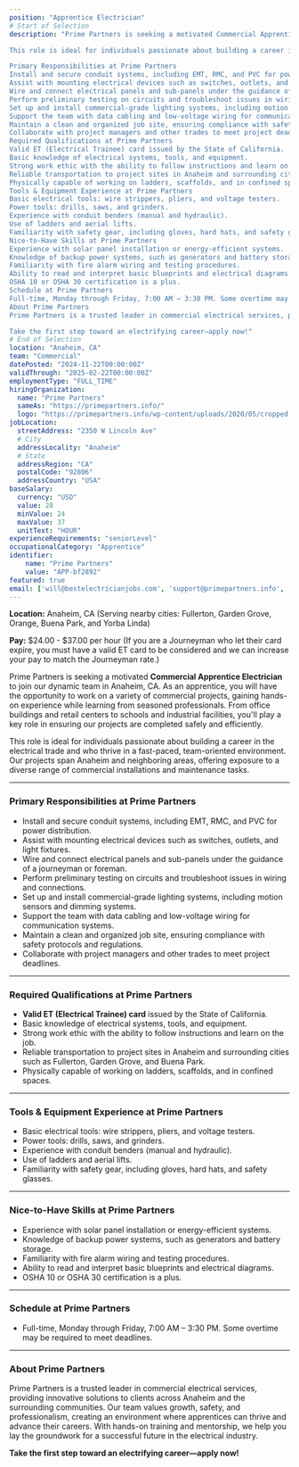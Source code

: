 ```yaml
---
position: "Apprentice Electrician"
# Start of Selection
description: "Prime Partners is seeking a motivated Commercial Apprentice Electrician to join our dynamic team in Anaheim, CA. As an apprentice, you will have the opportunity to work on a variety of commercial projects, gaining hands-on experience while learning from seasoned professionals. From office buildings and retail centers to schools and industrial facilities, you’ll play a key role in ensuring our projects are completed safely and efficiently.

This role is ideal for individuals passionate about building a career in the electrical trade and who thrive in a fast-paced, team-oriented environment. Our projects span Anaheim and neighboring areas, offering exposure to a diverse range of commercial installations and maintenance tasks.

Primary Responsibilities at Prime Partners
Install and secure conduit systems, including EMT, RMC, and PVC for power distribution.
Assist with mounting electrical devices such as switches, outlets, and light fixtures.
Wire and connect electrical panels and sub-panels under the guidance of a journeyman or foreman.
Perform preliminary testing on circuits and troubleshoot issues in wiring and connections.
Set up and install commercial-grade lighting systems, including motion sensors and dimming systems.
Support the team with data cabling and low-voltage wiring for communication systems.
Maintain a clean and organized job site, ensuring compliance with safety protocols and regulations.
Collaborate with project managers and other trades to meet project deadlines.
Required Qualifications at Prime Partners
Valid ET (Electrical Trainee) card issued by the State of California.
Basic knowledge of electrical systems, tools, and equipment.
Strong work ethic with the ability to follow instructions and learn on the job.
Reliable transportation to project sites in Anaheim and surrounding cities such as Fullerton, Garden Grove, and Buena Park.
Physically capable of working on ladders, scaffolds, and in confined spaces.
Tools & Equipment Experience at Prime Partners
Basic electrical tools: wire strippers, pliers, and voltage testers.
Power tools: drills, saws, and grinders.
Experience with conduit benders (manual and hydraulic).
Use of ladders and aerial lifts.
Familiarity with safety gear, including gloves, hard hats, and safety glasses.
Nice-to-Have Skills at Prime Partners
Experience with solar panel installation or energy-efficient systems.
Knowledge of backup power systems, such as generators and battery storage.
Familiarity with fire alarm wiring and testing procedures.
Ability to read and interpret basic blueprints and electrical diagrams.
OSHA 10 or OSHA 30 certification is a plus.
Schedule at Prime Partners
Full-time, Monday through Friday, 7:00 AM – 3:30 PM. Some overtime may be required to meet deadlines.
About Prime Partners
Prime Partners is a trusted leader in commercial electrical services, providing innovative solutions to clients across Anaheim and the surrounding communities. Our team values growth, safety, and professionalism, creating an environment where apprentices can thrive and advance their careers. With hands-on training and mentorship, we help you lay the groundwork for a successful future in the electrical industry.

Take the first step toward an electrifying career—apply now!"
# End of Selection
location: "Anaheim, CA"
team: "Commercial"
datePosted: "2024-11-22T00:00:00Z"
validThrough: "2025-02-22T00:00:00Z"
employmentType: "FULL_TIME"
hiringOrganization: 
  name: "Prime Partners"
  sameAs: "https://primepartners.info/"
  logo: "https://primepartners.info/wp-content/uploads/2020/05/cropped-Prime-Partners-Logo-NO-BG-1-1.png"
jobLocation:
  streetAddress: "2350 W Lincoln Ave"
  # City
  addressLocality: "Anaheim"
  # State
  addressRegion: "CA"
  postalCode: "92806"
  addressCountry: "USA"
baseSalary:
  currency: "USD"
  value: 28
  minValue: 24
  maxValue: 37
  unitText: "HOUR"
experienceRequirements: "seniorLevel"
occupationalCategory: "Apprentice"
identifier:
    name: "Prime Partners"
    value: "APP-bf2892"
featured: true
email: ['will@bestelectricianjobs.com', 'support@primepartners.info', 'resumes@bestelectricianjobs.zohorecruitmail.com']
---
```


**Location:** Anaheim, CA (Serving nearby cities: Fullerton, Garden Grove, Orange, Buena Park, and Yorba Linda)  

**Pay:** $24.00 - $37.00 per hour (If you are a Journeyman who let their card expire, you must have a valid ET card to be considered and we can increase your pay to match the Journeyman rate.)

Prime Partners is seeking a motivated **Commercial Apprentice Electrician** to join our dynamic team in Anaheim, CA. As an apprentice, you will have the opportunity to work on a variety of commercial projects, gaining hands-on experience while learning from seasoned professionals. From office buildings and retail centers to schools and industrial facilities, you'll play a key role in ensuring our projects are completed safely and efficiently.  

This role is ideal for individuals passionate about building a career in the electrical trade and who thrive in a fast-paced, team-oriented environment. Our projects span Anaheim and neighboring areas, offering exposure to a diverse range of commercial installations and maintenance tasks.  

---

### Primary Responsibilities at Prime Partners  
- Install and secure conduit systems, including EMT, RMC, and PVC for power distribution.  
- Assist with mounting electrical devices such as switches, outlets, and light fixtures.  
- Wire and connect electrical panels and sub-panels under the guidance of a journeyman or foreman.  
- Perform preliminary testing on circuits and troubleshoot issues in wiring and connections.  
- Set up and install commercial-grade lighting systems, including motion sensors and dimming systems.  
- Support the team with data cabling and low-voltage wiring for communication systems.  
- Maintain a clean and organized job site, ensuring compliance with safety protocols and regulations.  
- Collaborate with project managers and other trades to meet project deadlines.  

---

### Required Qualifications at Prime Partners  
- **Valid ET (Electrical Trainee) card** issued by the State of California.  
- Basic knowledge of electrical systems, tools, and equipment.  
- Strong work ethic with the ability to follow instructions and learn on the job.  
- Reliable transportation to project sites in Anaheim and surrounding cities such as Fullerton, Garden Grove, and Buena Park.  
- Physically capable of working on ladders, scaffolds, and in confined spaces.  

---

### Tools & Equipment Experience at Prime Partners  
- Basic electrical tools: wire strippers, pliers, and voltage testers.  
- Power tools: drills, saws, and grinders.  
- Experience with conduit benders (manual and hydraulic).  
- Use of ladders and aerial lifts.  
- Familiarity with safety gear, including gloves, hard hats, and safety glasses.  

---

### Nice-to-Have Skills at Prime Partners  
- Experience with solar panel installation or energy-efficient systems.  
- Knowledge of backup power systems, such as generators and battery storage.  
- Familiarity with fire alarm wiring and testing procedures.  
- Ability to read and interpret basic blueprints and electrical diagrams.  
- OSHA 10 or OSHA 30 certification is a plus.  

---

### Schedule at Prime Partners  
- Full-time, Monday through Friday, 7:00 AM – 3:30 PM. Some overtime may be required to meet deadlines.  

---

### About Prime Partners  
Prime Partners is a trusted leader in commercial electrical services, providing innovative solutions to clients across Anaheim and the surrounding communities. Our team values growth, safety, and professionalism, creating an environment where apprentices can thrive and advance their careers. With hands-on training and mentorship, we help you lay the groundwork for a successful future in the electrical industry.  

**Take the first step toward an electrifying career—apply now!**  